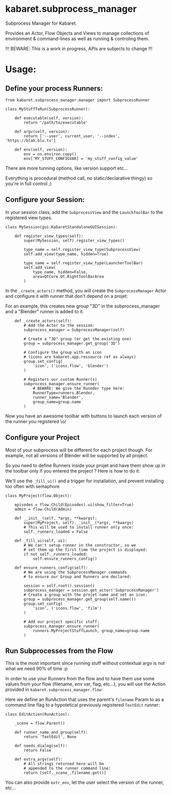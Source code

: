 # kabaret.subprocess_manager

Subprocess Manager for Kabaret.

Provides an Actor, Flow Objects and Views to manage collections of  environment & command-lines as well as running & controling them.

!!! BEWARE: This is a work in progress, APIs are subjects to change !!!

# Usage:

## Define your process Runners:
```
from kabaret.subprocess_manager.manager import SubprocessRunner

class MyStuffToRun(SubprocessRunner):

    def executable(self, version):
        return '/path/to/executable'

    def argv(self, version):
        return ['--user', current_user, '--index', 'https://blah.blu.tv']

    def env(self, version):
        env = os.environ.copy()
        env['MY_STUFF_CONFIGVAR] = 'my_stuff_config_value'

```
There are more tunning options, like version support etc... 

Everything is procedural (method call, no static/declarative thingy) so you're in full control ;)

## Configure your Session:

In your session class, add the `SubprocessView` and the `LaunchToolBar` to
the registered view types.

```
class MySession(gui.KabaretStandaloneGUISession):

    def register_view_types(self):
        super(MySession, self).register_view_types()

        type_name = self.register_view_type(SubprocessView)
        self.add_view(type_name, hidden=True)

        type_name = self.register_view_type(LauncherToolBar)
        self.add_view(
            type_name, hidden=False, 
            area=QtCore.Qt.RightToolBarArea
        )
```

In the `_create_actors()` method, you will create the `SubprocessManager` Actor and configure it with runner that don't depend on a projet:

For an example, this creates new group "3D" in the subprocess_manager
and a "Blender" runner is added to it.
```
    def _create_actors(self):
        # Add the Actor to the session:
        subprocess_manager = SubprocessManager(self)

        # Create a "3D" group (or get the existing one)
        group = subprocess_manager.get_group('3D')

        # Configure the group with an icon 
        # (icons are kabaret.app.ressource ref as always)
        group.set_config(
            'icon', ('icons.flow', 'blender')
        )

        # Registers our custom Runner(s)
        subprocess_manager.ensure_runner(
            # BEWARE: We give the Runnder type here:           
            RunnerType=runners.Blender, 
            runner_name='Blender', 
            group_name=group.name
        )

```

Now you have an awesome toolbar with buttons to launch each 
version of the runner you registered \o/

## Configure your Project

Most of your subprocess will be different for each project though.
For example, not all versions of Blender will be supported by all project.

So you need to define Runners inside your projet and have them show up
in the toolbar only if you entered the project ? Here is how to do it:

We'll use the `_fill_ui()` and a trigger for installation, and prevent 
installing too often with semaphore

```
class MyProject(flow.Object):

    episodes = flow.Child(Episodes).ui(show_filter=True)
    admin = flow.Child(Admin)

    def __init__(self, *args, **kwargs):
        super(MyProject, self).__init__(*args, **kwargs)
        # This will be used to install runner only once:
        self._runners_loaded = False

    def _fill_ui(self, ui):
        # We can't setup runner in the constructor, so we
        # set them up the first time the project is displayed:
        if not self._runners_loaded:
            self.ensure_runners_config()

    def ensure_runners_config(self):
        # We are using the SubprocessManager commands
        # to ensure our Group and Runners are declared:

        session = self.root().session()
        subprocess_manager = session.get_actor('SubprocessManager')
        # Create a group with the projet name and set an icon:
        group = subprocess_manager.get_group(self.name())
        group.set_config(
            'icon', ('icons.flow', 'film')
        )

        # Add our project specific stuff:
        subprocess_manager.ensure_runner(
            runners.MyProjectStuffLaunch, group_name=group.name
        )

``` 

## Run Subprocesses from the Flow

This is the most important since running stuff without 
contextual argv is not what we need 90% of time :p

In order to use your Runners from the flow and to have them use
some values from your flow (filename, env var, flag, etc...), you
will use the Action provided in `kabaret.subprocess_manager.flow`:

Here we define an RunAction that uses the parent's `filename` Param
to as a command line flag to a hypotetical previously registered
`TextEdit` runner:
```
class EditAction(RunAction):

    _scene = flow.Parent()

    def runner_name_and_group(self):
        return 'TextEdit', None

    def needs_dialog(self):
        return False

    def extra_argv(self):
        # All strings returned here will be
        # appended to the runner command line:
        return [self._scene_.filename.get()]
``` 

You can also provide `extr_env`, let the user select the version
of the runner, etc...

